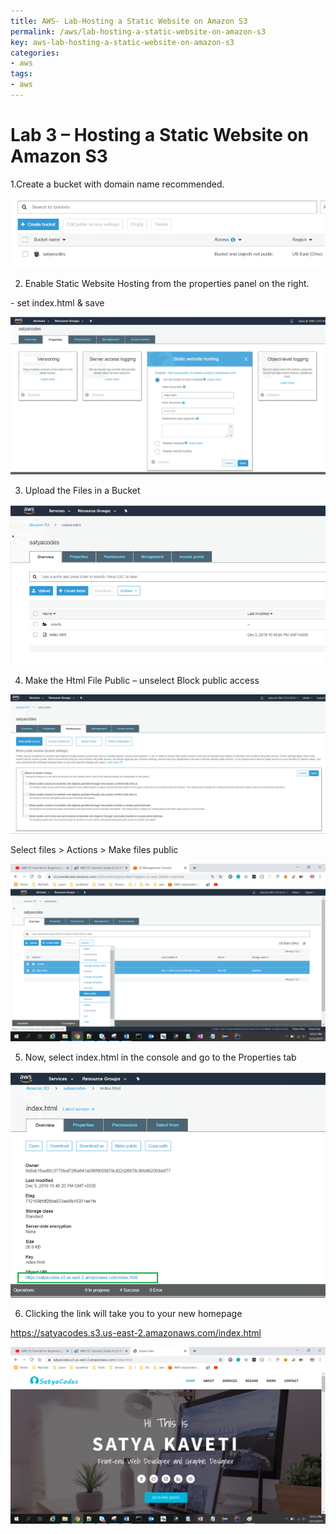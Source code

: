 ```yaml
---
title: AWS- Lab-Hosting a Static Website on Amazon S3
permalink: /aws/lab-hosting-a-static-website-on-amazon-s3
key: aws-lab-hosting-a-static-website-on-amazon-s3
categories:
- aws
tags:
- aws
---
```


Lab 3 – Hosting a Static Website on Amazon S3
=============================================

1.Create a bucket with domain name recommended.

![](media/fd13919ecafa2bd4da14416fb2e3ee2d.png)

2. Enable Static Website Hosting from the properties panel on the right.

\- set index.html & save

![](media/5e383bcde1213396bb56d73c2f334b02.png)

3. Upload the Files in a Bucket

![](media/666a9798c6f7da3455f778218e50e96f.png)

4. Make the Html File Public – unselect Block public access

![](media/9d9a25ede6913bc4bd746d2b3ba88865.png)

Select files > Actions > Make files public

![](media/7f9802389f8ac165a4b6b2bf0cfad2fd.png)

5. Now, select index.html in the console and go to the Properties tab

![](media/6479335452704c5ea33a99e520165250.png)

6. Clicking the link will take you to your new homepage

<https://satyacodes.s3.us-east-2.amazonaws.com/index.html>

![](media/dcae7ceb4509452abf22c67e51230ba5.png)
